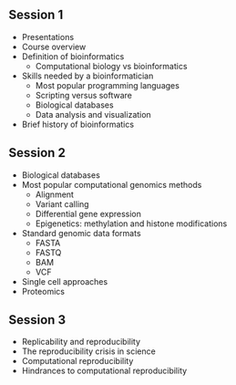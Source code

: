 ## Session 1

- Presentations
- Course overview
- Definition of bioinformatics
	- Computational biology vs bioinformatics
- Skills needed by a bioinformatician
	- Most popular programming languages
	- Scripting versus software 
	- Biological databases
	- Data analysis and visualization
- Brief history of bioinformatics

## Session 2

- Biological databases
- Most popular computational genomics methods
	- Alignment
	- Variant calling
	- Differential gene expression
	- Epigenetics: methylation and histone modifications
- Standard genomic data formats
	- FASTA
	- FASTQ
	- BAM
	- VCF
- Single cell approaches
- Proteomics

## Session 3

- Replicability and reproducibility
- The reproducibility crisis in science
- Computational reproducibility
- Hindrances to computational reproducibility